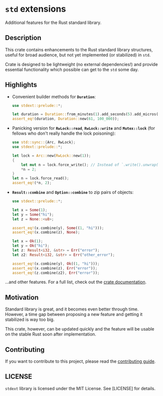 # `std` extensions

Additional features for the Rust standard library.

## Description

This crate contains enhancements to the Rust standard library structures, useful for
broad audience, but not yet implemented (or stabilized) in `std`.

Crate is designed to be lightweight (no external dependencies!) and provide essential
functionality which possible can get to the `std` some day.

## Highlights

- Convenient builder methods for **`Duration`**:
  
  ```rust
  use stdext::prelude::*;

  let duration = Duration::from_minutes(1).add_seconds(5).add_micros(100);
  assert_eq!(duration, Duration::new(61, 100_000));
  ```

- Panicking version for **`RwLock::read`**, **`RwLock::write`** and **`Mutex::lock`** (for
  fellows who don't really handle the lock poisoning):

  ```rust
  use std::sync::{Arc, RwLock};
  use stdext::prelude::*;
  
  let lock = Arc::new(RwLock::new(1));
  {
      let mut n = lock.force_write(); // Instead of `.write().unwrap()`.
      *n = 2;
  }
  let n = lock.force_read();
  assert_eq!(*n, 2);
  ```
  
- **`Result::combine`** and **`Option::combine`** to zip pairs of objects:
  
  ```rust
  use stdext::prelude::*;
  
  let x = Some(1);
  let y = Some("hi");
  let z = None::<u8>;
  
  assert_eq!(x.combine(y), Some((1, "hi")));
  assert_eq!(x.combine(z), None);

  let x = Ok(1);
  let y = Ok("hi");
  let z: Result<i32, &str> = Err("error");
  let z2: Result<i32, &str> = Err("other_error");

  assert_eq!(x.combine(y), Ok((1, "hi")));
  assert_eq!(x.combine(z), Err("error"));
  assert_eq!(z.combine(z2), Err("error"));
  ```

...and other features. For a full list, check out the [crate documentation](https://docs.rs/stdext/).

## Motivation

Standard library is great, and it becomes even better through time. However, a time gap between proposing
a new feature and getting it stabilized is way too big.

This crate, however, can be updated quickly and the feature will be usable on the stable Rust soon after
implementation.

## Contributing

If you want to contribute to this project, please read the [contributing guide](CONTRIBUTING.md).

## LICENSE

`stdext` library is licensed under the MIT License. See [LICENSE] for details.
